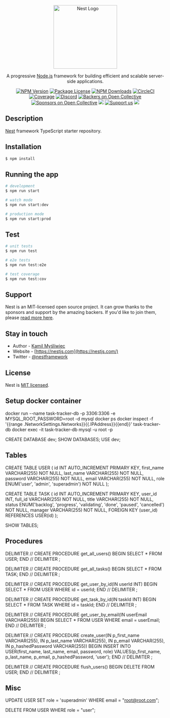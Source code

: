 <p align="center">
  <a href="http://nestjs.com/" target="blank"><img src="https://nestjs.com/img/logo-small.svg" width="200" alt="Nest Logo" /></a>
</p>

[circleci-image]: https://img.shields.io/circleci/build/github/nestjs/nest/master?token=abc123def456
[circleci-url]: https://circleci.com/gh/nestjs/nest

  <p align="center">A progressive <a href="http://nodejs.org" target="_blank">Node.js</a> framework for building efficient and scalable server-side applications.</p>
    <p align="center">
<a href="https://www.npmjs.com/~nestjscore" target="_blank"><img src="https://img.shields.io/npm/v/@nestjs/core.svg" alt="NPM Version" /></a>
<a href="https://www.npmjs.com/~nestjscore" target="_blank"><img src="https://img.shields.io/npm/l/@nestjs/core.svg" alt="Package License" /></a>
<a href="https://www.npmjs.com/~nestjscore" target="_blank"><img src="https://img.shields.io/npm/dm/@nestjs/common.svg" alt="NPM Downloads" /></a>
<a href="https://circleci.com/gh/nestjs/nest" target="_blank"><img src="https://img.shields.io/circleci/build/github/nestjs/nest/master" alt="CircleCI" /></a>
<a href="https://coveralls.io/github/nestjs/nest?branch=master" target="_blank"><img src="https://coveralls.io/repos/github/nestjs/nest/badge.svg?branch=master#9" alt="Coverage" /></a>
<a href="https://discord.gg/G7Qnnhy" target="_blank"><img src="https://img.shields.io/badge/discord-online-brightgreen.svg" alt="Discord"/></a>
<a href="https://opencollective.com/nest#backer" target="_blank"><img src="https://opencollective.com/nest/backers/badge.svg" alt="Backers on Open Collective" /></a>
<a href="https://opencollective.com/nest#sponsor" target="_blank"><img src="https://opencollective.com/nest/sponsors/badge.svg" alt="Sponsors on Open Collective" /></a>
  <a href="https://paypal.me/kamilmysliwiec" target="_blank"><img src="https://img.shields.io/badge/Donate-PayPal-ff3f59.svg"/></a>
    <a href="https://opencollective.com/nest#sponsor"  target="_blank"><img src="https://img.shields.io/badge/Support%20us-Open%20Collective-41B883.svg" alt="Support us"></a>
  <a href="https://twitter.com/nestframework" target="_blank"><img src="https://img.shields.io/twitter/follow/nestframework.svg?style=social&label=Follow"></a>
</p>
  <!--[![Backers on Open Collective](https://opencollective.com/nest/backers/badge.svg)](https://opencollective.com/nest#backer)
  [![Sponsors on Open Collective](https://opencollective.com/nest/sponsors/badge.svg)](https://opencollective.com/nest#sponsor)-->

## Description

[Nest](https://github.com/nestjs/nest) framework TypeScript starter repository.

## Installation

```bash
$ npm install
```

## Running the app

```bash
# development
$ npm run start

# watch mode
$ npm run start:dev

# production mode
$ npm run start:prod
```

## Test

```bash
# unit tests
$ npm run test

# e2e tests
$ npm run test:e2e

# test coverage
$ npm run test:cov
```

## Support

Nest is an MIT-licensed open source project. It can grow thanks to the sponsors and support by the amazing backers. If you'd like to join them, please [read more here](https://docs.nestjs.com/support).

## Stay in touch

- Author - [Kamil Myśliwiec](https://kamilmysliwiec.com)
- Website - [https://nestjs.com](https://nestjs.com/)
- Twitter - [@nestframework](https://twitter.com/nestframework)

## License

Nest is [MIT licensed](LICENSE).


## Setup docker container

docker run --name task-tracker-db -p 3306:3306 -e MYSQL_ROOT_PASSWORD=root -d mysql
docker ps
docker inspect -f '{{range .NetworkSettings.Networks}}{{.IPAddress}}{{end}}' task-tracker-db
docker exec -it task-tracker-db mysql -u root -p

CREATE DATABASE dev;
SHOW DATABASES;
USE dev;

## Tables

CREATE TABLE USER (
    id INT AUTO_INCREMENT PRIMARY KEY,
    first_name VARCHAR(255) NOT NULL,
    last_name VARCHAR(255) NOT NULL,
    password VARCHAR(255) NOT NULL,
    email VARCHAR(255) NOT NULL,
    role ENUM('user', 'admin', 'superadmin') NOT NULL
);

CREATE TABLE TASK (
    id INT AUTO_INCREMENT PRIMARY KEY,
    user_id INT,
    full_id VARCHAR(255) NOT NULL,
    title VARCHAR(255) NOT NULL,
    status ENUM('backlog', 'progress', 'validating', 'done', 'paused', 'cancelled') NOT NULL,
    manager VARCHAR(255) NOT NULL,
    FOREIGN KEY (user_id) REFERENCES USER(id)
);

SHOW TABLES;

## Procedures

DELIMITER //
CREATE PROCEDURE get_all_users()
BEGIN
    SELECT * FROM USER;
END //
DELIMITER ;

DELIMITER //
CREATE PROCEDURE get_all_tasks()
BEGIN
    SELECT * FROM TASK;
END //
DELIMITER ;

DELIMITER //
CREATE PROCEDURE get_user_by_id(IN userId INT)
BEGIN
  SELECT * FROM USER WHERE id = userId;
END //
DELIMITER ;

DELIMITER //
CREATE PROCEDURE get_task_by_id(IN taskId INT)
BEGIN
  SELECT * FROM TASK WHERE id = taskId;
END //
DELIMITER ;

DELIMITER //
CREATE PROCEDURE get_user_by_email(IN userEmail VARCHAR(255))
BEGIN
  SELECT * FROM USER WHERE email = userEmail;
END //
DELIMITER ;

DELIMITER //
CREATE PROCEDURE create_user(IN p_first_name VARCHAR(255), IN p_last_name VARCHAR(255), IN p_email VARCHAR(255), IN p_hashedPassword VARCHAR(255))
BEGIN
  INSERT INTO USER(first_name, last_name, email, password, role)
  VALUES(p_first_name, p_last_name, p_email, p_hashedPassword, 'user');
END //
DELIMITER ;

DELIMITER //
CREATE PROCEDURE flush_users()
BEGIN
    DELETE FROM USER;
END //
DELIMITER ;
## Misc

UPDATE USER
SET role = 'superadmin'
WHERE email = "root@root.com";

DELETE FROM USER
WHERE role = "user";

